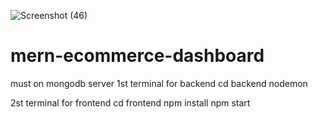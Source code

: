![Screenshot (46)](https://user-images.githubusercontent.com/102425490/205702816-62dfc73a-7480-4931-a553-462b3972bb2f.png)
# mern-ecommerce-dashboard
must on mongodb server
1st terminal
for backend
cd backend
nodemon


2st terminal
for frontend
cd frontend
npm install
npm start
